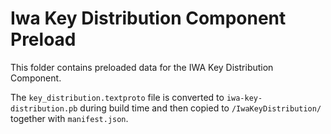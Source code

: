 # Iwa Key Distribution Component Preload

This folder contains preloaded data for the IWA Key Distribution Component.

The `key_distribution.textproto` file is converted to `iwa-key-distribution.pb`
during build time and then copied to `/IwaKeyDistribution/` together with
`manifest.json`.
